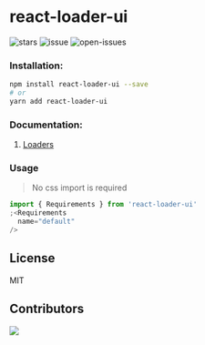 # react-loader-ui

![stars](https://badgen.net/github/stars/sarthakdixit/react-loader-ui)
![issue](https://badgen.net/github/issues/sarthakdixit/react-loader-ui)
![open-issues](https://badgen.net/github/open-issues/sarthakdixit/react-loader-ui)

### Installation:

```bash
npm install react-loader-ui --save
# or
yarn add react-loader-ui
```

### Documentation:

1. [Loaders](https://loader-ui-website.web.app/)

### Usage

> 
> No css import is required

```js
import { Requirements } from 'react-loader-ui'
;<Requirements
  name="default"
/>
```

## License

MIT


## Contributors

<a href="https://github.com/sarthakdixit/react-loader-ui/graphs/contributors">
  <img src="https://contrib.rocks/image?repo=sarthakdixit/react-loader-ui" />
</a>
